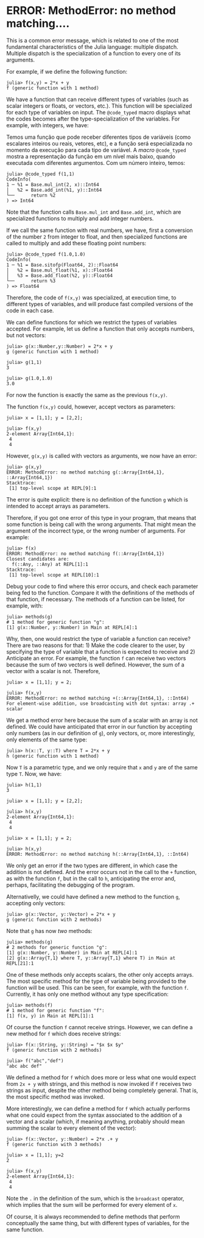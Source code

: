 
# ERROR: MethodError: no method matching....

This is a common error message, which is related to one of the most
fundamental characteristics of the Julia language: multiple dispatch.  
Multiple dispatch is the specialization of a function to every one of
its arguments.  

For example, if we define the following function:

```julia-repl
julia> f(x,y) = 2*x + y
f (generic function with 1 method)

```

We have a function that can receive different types of variables (such
as scalar integers or floats, or vectors, etc.). This function will be
specialized for each type of variables on input. The `@code_typed` macro
displays what the codes becomes after the type-specialization of the
variables. For example, with integers, we have:

Temos uma função que pode receber diferentes tipos de variáveis (como
escalares inteiros ou reais, vetores, etc), e a função será
especializada no momento da execução para cada tipo de variável. A
*macro* `@code_typed` mostra a representação da função em um nível mais
baixo, quando executada com diferentes argumentos. Com um número
inteiro, temos:

```julia-repl
julia> @code_typed f(1,1)
CodeInfo(
1 ─ %1 = Base.mul_int(2, x)::Int64
│   %2 = Base.add_int(%1, y)::Int64
└──      return %2
) => Int64

```

Note that the function calls `Base.mul_int` and `Base.add_int`, which
are specialized functions to multiply and add integer numbers. 

If we call the same function with real numbers, we have, first a
conversion of the number `2` from integer to float, and then specialized
functions are called to multiply and add these floating point numbers:

```julia-repl
julia> @code_typed f(1.0,1.0)
CodeInfo(
1 ─ %1 = Base.sitofp(Float64, 2)::Float64
│   %2 = Base.mul_float(%1, x)::Float64
│   %3 = Base.add_float(%2, y)::Float64
└──      return %3
) => Float64

```

Therefore, the code of `f(x,y)` was specialized, at execution time, to
different types of variables, and will produce fast compiled versions of
the code in each case. 

We can define functions for which we restrict the types of variables
accepted. For example, let us define a function that only accepts
numbers, but not vectors:

```julia-repl
julia> g(x::Number,y::Number) = 2*x + y
g (generic function with 1 method)

julia> g(1,1)
3

julia> g(1.0,1.0)
3.0

```
For now the function is exactly the same as the previous `f(x,y)`.

The function `f(x,y)` could, however, accept vectors as parameters:

```julia-repl
julia> x = [1,1]; y = [2,2];

julia> f(x,y)
2-element Array{Int64,1}:
 4
 4

```

However, `g(x,y)` is called with vectors as arguments,
we now have an error:    


```julia-repl
julia> g(x,y)
ERROR: MethodError: no method matching g(::Array{Int64,1}, ::Array{Int64,1})
Stacktrace:
 [1] top-level scope at REPL[9]:1

```

The error is quite explicit: there is no definition of the function
`g` which is intended to accept arrays as parameters.   

Therefore, if you got one error of this type in your program, that means
that some function is being call with the wrong arguments. That might
mean the argument of the incorrect type, or the wrong number of
arguments. For example:

```julia-repl
julia> f(x)
ERROR: MethodError: no method matching f(::Array{Int64,1})
Closest candidates are:
  f(::Any, ::Any) at REPL[1]:1
Stacktrace:
 [1] top-level scope at REPL[10]:1

```

Debug your code to find where this error occurs, and check each
parameter being fed to the function. Compare it with the definitions of
the methods of that function, if necessary. The methods of a function
can be listed, for example, with:

```julia-repl
julia> methods(g)
# 1 method for generic function "g":
[1] g(x::Number, y::Number) in Main at REPL[4]:1

```

Why, then, one would restrict the type of variable a function can
receive? There are two reasons for that: 1) Make the code clearer to the
user, by specifying the type of variable that a function is expected to
receive and 2) Anticipate an error.  For example, the function `f` can
receive two vectors because the sum of two vectors is well defined.
However, the sum of a vector with a scalar is not. Therefore,

```julia-repl
julia> x = [1,1]; y = 2;

julia> f(x,y)
ERROR: MethodError: no method matching +(::Array{Int64,1}, ::Int64)
For element-wise addition, use broadcasting with dot syntax: array .+
scalar

```
We get a method error here because the sum of a scalar with an array is
not defined. We could have anticipated that error in our function by
accepting only numbers (as in our definition of `g`), only vectors, or,
more interestingly, only elements of the same type:

```julia-repl
julia> h(x::T, y::T) where T = 2*x + y
h (generic function with 1 method)

```
Now `T` is a parametric type, and we only require that `x` and `y` are
of the same type `T`. Now, we have:

```julia-repl
julia> h(1,1)
3

julia> x = [1,1]; y = [2,2];

julia> h(x,y)
2-element Array{Int64,1}:
 4
 4

julia> x = [1,1]; y = 2;

julia> h(x,y)
ERROR: MethodError: no method matching h(::Array{Int64,1}, ::Int64)

```

We only get an error if the two types are different, in which case the
addition is not defined. And the error occurs not in the call to the
`+` function, as with the function `f`, but in the call to `h`,
anticipating the error and, perhaps, facilitating the debugging of the
program. 

Alternativelly, we could have defined a new method to the function `g`,
accepting only vectors:

```julia-repl
julia> g(x::Vector, y::Vector) = 2*x + y
g (generic function with 2 methods)

```

Note that `g` has now *two* methods:

```julia-repl
julia> methods(g)
# 2 methods for generic function "g":
[1] g(x::Number, y::Number) in Main at REPL[4]:1
[2] g(x::Array{T,1} where T, y::Array{T,1} where T) in Main at
REPL[21]:1

```

One of these methods only accepts scalars, the other only accepts
arrays. The most specific method for the type of variable being provided
to the function will be used. This can be seen, for example, with the
function `f`. Currently, it has only one method without any type
specification:  

```julia-repl
julia> methods(f)
# 1 method for generic function "f":
[1] f(x, y) in Main at REPL[1]:1

```

Of course the function `f` cannot receive strings. However, we can
define a new method for `f` which does receive strings:  

```julia-repl
julia> f(x::String, y::String) = "$x $x $y"
f (generic function with 2 methods)

julia> f("abc","def")
"abc abc def"

```

We defined a method for `f` which does more or less what one would
expect from `2x + y` with strings, and this method is now invoked if `f`
receives two strings as input, despite the other method being completely
general. That is, the most specific method was invoked. 

More interestingly, we can define a method for `f` which actually
performs what one could expect from the syntax associated to the
addition of a vector and a scalar (which, if meaning anything, probably
should mean summing the scalar to every element of the vector):

```julia-repl
julia> f(x::Vector, y::Number) = 2*x .+ y
f (generic function with 3 methods)

julia> x = [1,1]; y=2
2

julia> f(x,y)
2-element Array{Int64,1}:
 4
 4

```

Note the `.` in the definition of the sum, which is the `broadcast`
operator, which implies that the sum will be performed for every element
of `x`. 

Of course, it is always recommended to define methods that perform
conceptually the same thing, but with different types of variables, for
the same function.  
